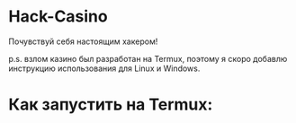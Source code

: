 # Hack-Casino

Почувствуй себя настоящим хакером! 

p.s. взлом казино был разработан на Termux, поэтому я скоро добавлю инструкцию использования для Linux и Windows. 

# Как запустить на Termux:


